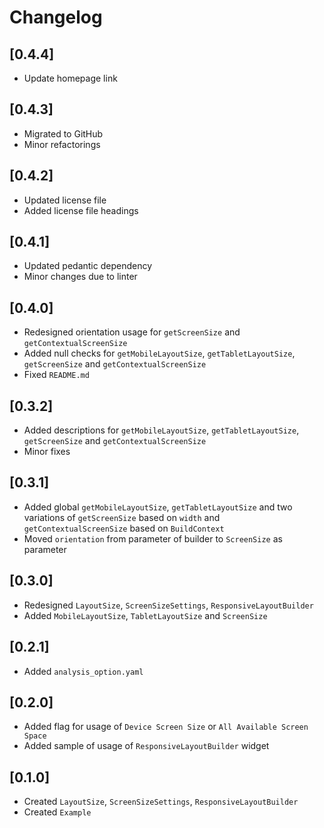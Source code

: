 # Changelog

## [0.4.4]

* Update homepage link

## [0.4.3]

* Migrated to GitHub
* Minor refactorings

## [0.4.2]

* Updated license file
* Added license file headings

## [0.4.1]

* Updated pedantic dependency
* Minor changes due to linter

## [0.4.0]

* Redesigned orientation usage for `getScreenSize` and `getContextualScreenSize`
* Added null checks for `getMobileLayoutSize`, `getTabletLayoutSize`, `getScreenSize` and `getContextualScreenSize`
* Fixed `README.md`

## [0.3.2]

* Added descriptions for `getMobileLayoutSize`, `getTabletLayoutSize`, `getScreenSize` and `getContextualScreenSize`
* Minor fixes 

## [0.3.1]

* Added global `getMobileLayoutSize`, `getTabletLayoutSize` and two variations of  `getScreenSize` based on `width` and `getContextualScreenSize` based on `BuildContext`
* Moved `orientation` from parameter of builder to `ScreenSize` as parameter

## [0.3.0]

* Redesigned `LayoutSize`, `ScreenSizeSettings`, `ResponsiveLayoutBuilder`
* Added `MobileLayoutSize`, `TabletLayoutSize` and `ScreenSize`

## [0.2.1]

* Added `analysis_option.yaml`

## [0.2.0]

* Added flag for usage of `Device Screen Size` or `All Available Screen Space`
* Added sample of usage of `ResponsiveLayoutBuilder` widget

## [0.1.0]

* Created `LayoutSize`, `ScreenSizeSettings`, `ResponsiveLayoutBuilder`
* Created `Example`
